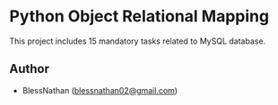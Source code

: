 # Python Object Relational Mapping
This project includes 15 mandatory tasks related to MySQL database.

## Author
- BlessNathan (blessnathan02@gmail.com)
